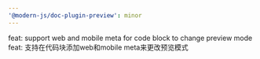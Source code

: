 ```yaml
---
'@modern-js/doc-plugin-preview': minor
---
```


feat: support web and mobile meta for code block to change preview mode
feat: 支持在代码块添加web和mobile meta来更改预览模式
